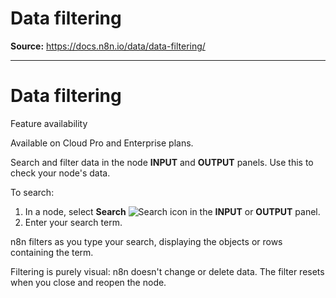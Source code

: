 # Data filtering

**Source:** https://docs.n8n.io/data/data-filtering/

---

# Data filtering

Feature availability

Available on Cloud Pro and Enterprise plans.

Search and filter data in the node **INPUT** and **OUTPUT** panels. Use this to check your node's data.

To search:

1. In a node, select **Search** ![Search icon](../../_images/common-icons/search.png) in the **INPUT** or **OUTPUT** panel.
2. Enter your search term.

n8n filters as you type your search, displaying the objects or rows containing the term.

Filtering is purely visual: n8n doesn't change or delete data. The filter resets when you close and reopen the node.
